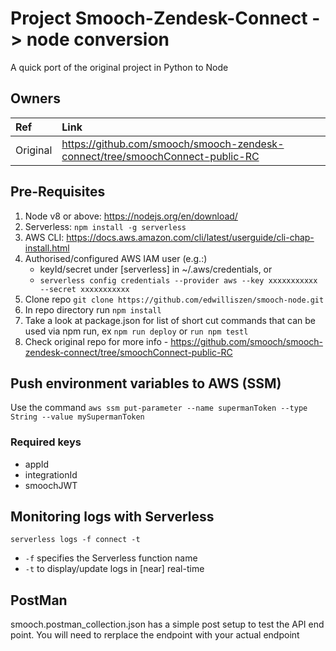 # Project Smooch-Zendesk-Connect -> node conversion
A quick port of the original project in Python to Node

## Owners

| Ref      | Link                                                                          |
| :------- | :---------------------------------------------------------------------------- |
| Original | https://github.com/smooch/smooch-zendesk-connect/tree/smoochConnect-public-RC |

## Pre-Requisites
1. Node v8 or above: https://nodejs.org/en/download/
2. Serverless: `npm install -g serverless`
3. AWS CLI: https://docs.aws.amazon.com/cli/latest/userguide/cli-chap-install.html
4. Authorised/configured AWS IAM user (e.g.:)
    * keyId/secret under [serverless] in ~/.aws/credentials, or
    * `serverless config credentials --provider aws --key xxxxxxxxxxx --secret xxxxxxxxxxx`
5. Clone repo `git clone https://github.com/edwilliszen/smooch-node.git`
6. In repo directory run `npm install` 
7. Take a look at package.json for list of short cut commands that can be used via npm run, ex `npm run deploy` or `run npm testl`
8. Check original repo for more info - https://github.com/smooch/smooch-zendesk-connect/tree/smoochConnect-public-RC

## Push environment variables to AWS (SSM)
Use the command `aws ssm put-parameter --name supermanToken --type String --value mySupermanToken`
### Required keys
* appId
* integrationId
* smoochJWT

## Monitoring logs with Serverless
`serverless logs -f connect -t`
* `-f` specifies the Serverless function name
* `-t` to display/update logs in [near] real-time

## PostMan
smooch.postman_collection.json has a simple post setup to test the API end point.  You will need to rerplace the endpoint with your actual endpoint